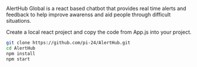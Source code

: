 AlertHub Global is a react based chatbot that provides real time alerts and feedback to help improve awarenss and aid people through difficult situations.

Create a local react project and copy the code from App.js into your project.
```bash
git clone https://github.com/pi-24/AlertHub.git
cd AlertHub
npm install
npm start
